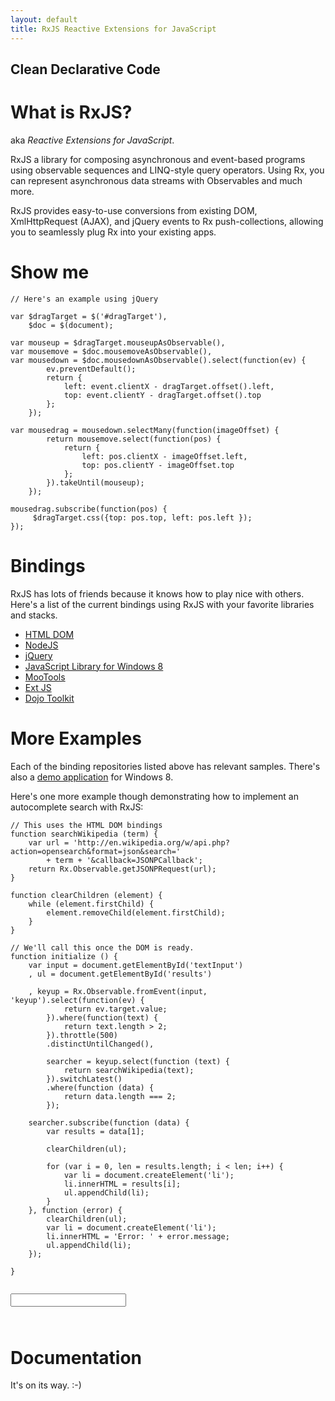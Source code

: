 ```yaml
---
layout: default
title: RxJS Reactive Extensions for JavaScript
---
```


<h2 class="tag"> Clean Declarative Code</h2>

# What is RxJS?

aka _Reactive Extensions for JavaScript_. 

RxJS a library for composing asynchronous and event-based programs using observable sequences and LINQ-style query operators. Using Rx, you can represent asynchronous data streams with Observables and much more.

RxJS provides easy-to-use conversions from existing DOM, XmlHttpRequest (AJAX), and jQuery events to Rx push-collections, allowing you to seamlessly plug Rx into your existing apps.

# Show me

<pre><code data-language="JavaScript">// Here's an example using jQuery

var $dragTarget = $('#dragTarget'), 
    $doc = $(document);

var mouseup = $dragTarget.mouseupAsObservable(),
var mousemove = $doc.mousemoveAsObservable(),
var mousedown = $doc.mousedownAsObservable().select(function(ev) {
        ev.preventDefault();
        return {
            left: event.clientX - dragTarget.offset().left,
            top: event.clientY - dragTarget.offset().top
        };
    });

var mousedrag = mousedown.selectMany(function(imageOffset) {
        return mousemove.select(function(pos) {
            return {
                left: pos.clientX - imageOffset.left,
                top: pos.clientY - imageOffset.top
            };
        }).takeUntil(mouseup);
    });

mousedrag.subscribe(function(pos) {
     $dragTarget.css({top: pos.top, left: pos.left });
});
</code></pre>

# Bindings

RxJS has lots of friends because it knows how to play nice with others.
Here's a list of the current bindings using RxJS with your favorite libraries and stacks.

* [HTML DOM](https://github.com/Reactive-Extensions/rxjs-html)
* [NodeJS](https://github.com/Reactive-Extensions/rxjs-node)
* [jQuery](https://github.com/Reactive-Extensions/rxjs-jquery)
* [JavaScript Library for Windows 8](https://github.com/Reactive-Extensions/rxjs-winjs)
* [MooTools](https://github.com/Reactive-Extensions/rxjs-mootools)
* [Ext JS](https://github.com/Reactive-Extensions/rxjs-extjs)
* [Dojo Toolkit](https://github.com/Reactive-Extensions/rxjs-dojo)

# More Examples

Each of the binding repositories listed above has relevant samples. 
There's also a [demo application](https://github.com/Reactive-Extensions/rxjs-winjs-sample) for Windows 8.

Here's one more example though demonstrating how to implement an autocomplete search with RxJS:

<pre><code data-language="JavaScript">// This uses the HTML DOM bindings
function searchWikipedia (term) {
    var url = 'http://en.wikipedia.org/w/api.php?action=opensearch&format=json&search='
        + term + '&callback=JSONPCallback';
    return Rx.Observable.getJSONPRequest(url);
}

function clearChildren (element) {
    while (element.firstChild) {
        element.removeChild(element.firstChild);
    }                
}

// We'll call this once the DOM is ready.
function initialize () {
    var input = document.getElementById('textInput')
    , ul = document.getElementById('results')

    , keyup = Rx.Observable.fromEvent(input, 'keyup').select(function(ev) {
            return ev.target.value;
        }).where(function(text) {
            return text.length > 2;
        }).throttle(500)
        .distinctUntilChanged(),

        searcher = keyup.select(function (text) {
            return searchWikipedia(text);
        }).switchLatest()
        .where(function (data) {
            return data.length === 2; 
        });

    searcher.subscribe(function (data) {                    
        var results = data[1];

        clearChildren(ul);

        for (var i = 0, len = results.length; i < len; i++) {
            var li = document.createElement('li');
            li.innerHTML = results[i];
            ul.appendChild(li);
        }
    }, function (error) {
        clearChildren(ul);
        var li = document.createElement('li');
        li.innerHTML = 'Error: ' + error.message;
        ul.appendChild(li);
    });

}
</code></pre>

<pre><code data-language="HTML"> <!-- here's the necessary markup -->
<input type="text" id="textInput"></input>
<ul id="results"></ul>
</code></pre>

# Documentation

It's on its way. :-)
